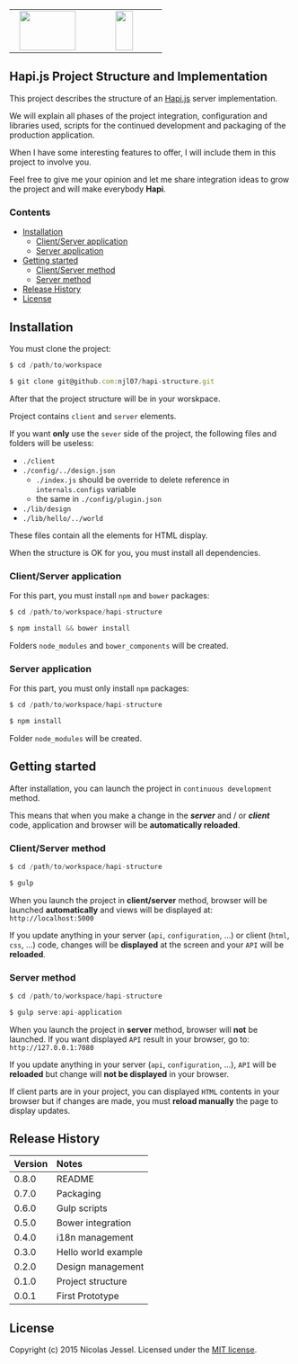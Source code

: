 <table border="0">
    <tr>
        <td width="120" align="center">
            <img src="https://raw.github.com/hapijs/hapi/master/images/hapi.png" width="100" height="70"/>
        </td>
        <td width="120" align="center">
            <img height="70" width="31" src="https://raw.githubusercontent.com/gulpjs/artwork/master/gulp-2x.png">
        </td>
    </tr>
</table>

## Hapi.js Project Structure and Implementation

This project describes the structure of an [Hapi.js](http://www.hapijs.com) server implementation.

We will explain all phases of the project integration, configuration and libraries used, scripts for the continued development and packaging of the production application.

When I have some interesting features to offer, I will include them in this project to involve you.

Feel free to give me your opinion and let me share integration ideas to grow the project and will make everybody **Hapi**.

### Contents

* [Installation](#installation)
    * [Client/Server application](#clientserver-application)
    * [Server application](#server-application)
* [Getting started](#getting-started)
    * [Client/Server method](#clientserver-method)
    * [Server method](#server-method)
* [Release History](#release-history)
* [License](#license)

## Installation

You must clone the project:

```javascript
$ cd /path/to/workspace

$ git clone git@github.com:njl07/hapi-structure.git
```

After that the project structure will be in your worskpace. 

Project contains `client` and `server` elements. 

If you want **only** use the `sever` side of the project, the following files and folders will be useless:

* `./client`
* `./config/../design.json`
    * `./index.js` should be override to delete reference in `internals.configs` variable
    * the same in `./config/plugin.json`
* `./lib/design`
* `./lib/hello/../world`

These files contain all the elements for HTML display.

When the structure is OK for you, you must install all dependencies.

### Client/Server application

For this part, you must install `npm` and `bower` packages:
  
```javascript
$ cd /path/to/workspace/hapi-structure

$ npm install && bower install
```

Folders `node_modules` and `bower_components` will be created.

### Server application

For this part, you must only install `npm` packages:
  
```javascript
$ cd /path/to/workspace/hapi-structure

$ npm install
```

Folder `node_modules` will be created.

## Getting started

After installation, you can launch the project in `continuous development` method. 

This means that when you make a change in the ***server*** and / or ***client*** code, application and browser will be **automatically reloaded**.

### Client/Server method
 
```javascript
$ cd /path/to/workspace/hapi-structure

$ gulp
```

When you launch the project in **client/server** method, browser will be launched **automatically** and views will be displayed at: `http://localhost:5000`

If you update anything in your server (`api`, `configuration`, ...) or client (`html`, `css`, ...) code, changes will be **displayed** at the screen and your `API` will be **reloaded**.

### Server method

```javascript
$ cd /path/to/workspace/hapi-structure

$ gulp serve:api-application
```

When you launch the project in **server** method, browser will **not** be launched. If you want displayed `API` result in your browser, go to: `http://127.0.0.1:7080`

If you update anything in your server (`api`, `configuration`, ...), `API` will be **reloaded** but change will **not be displayed** in your browser.
 
If client parts are in your project, you can displayed `HTML` contents in your browser but if changes are made, you must **reload manually** the page to display updates.

## Release History

| Version    | Notes       |
|:-----------|:------------|
| 0.8.0      | README |
| 0.7.0      | Packaging |
| 0.6.0      | Gulp scripts |
| 0.5.0      | Bower integration |
| 0.4.0      | i18n management |
| 0.3.0      | Hello world example |
| 0.2.0      | Design management |
| 0.1.0      | Project structure |
| 0.0.1      | First Prototype |

## License
Copyright (c) 2015 Nicolas Jessel. Licensed under the [MIT license](https://github.com/njl07/hapi-structure/blob/master/LICENSE.md).